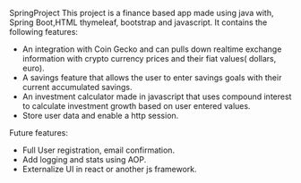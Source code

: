 SpringProject
This project is a finance based app made using java with, Spring Boot,HTML thymeleaf, bootstrap and javascript. It contains the following features:
* An integration with Coin Gecko and can pulls down realtime exchange information with crypto currency prices and their fiat values( dollars, euro).
* A savings feature that allows the user to enter savings goals with their current accumulated savings.
* An investment calculator made in javascript that uses compound interest to calculate investment growth based on user entered values.
* Store user data and enable a http session.

Future features:
* Full User registration, email confirmation.
* Add logging and stats using AOP.
* Externalize UI in react or another js framework.
